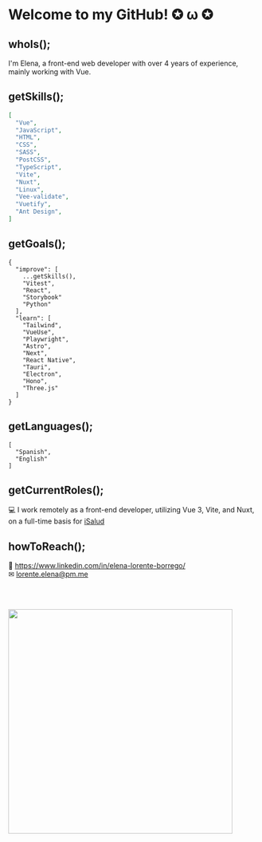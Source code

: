 # Welcome to my GitHub! ✪ ω ✪

## whoIs();

I'm Elena, a front-end web developer with over 4 years of experience, mainly working with Vue.

## getSkills();

```JSON
[
  "Vue",
  "JavaScript",
  "HTML",
  "CSS",
  "SASS",
  "PostCSS",
  "TypeScript",
  "Vite",
  "Nuxt",
  "Linux",
  "Vee-validate",
  "Vuetify",
  "Ant Design",
]
```

## getGoals();

```JS
{
  "improve": [
    ...getSkills(),
    "Vitest",
    "React",
    "Storybook"
    "Python"
  ],
  "learn": [
    "Tailwind",
    "VueUse",
    "Playwright",
    "Astro",
    "Next",
    "React Native",
    "Tauri",
    "Electron",
    "Hono",
    "Three.js"
  ]
}
```

## getLanguages();

```JS
[
  "Spanish",
  "English"
]
```

## getCurrentRoles();

💻 I work remotely as a front-end developer, utilizing Vue 3, Vite, and Nuxt, on a full-time basis for [iSalud](https://www.doctori.com/)  


## howToReach();

🔗 https://www.linkedin.com/in/elena-lorente-borrego/  
✉ lorente.elena@pm.me  
  
<br />
<br />

[<img src="https://raw.githubusercontent.com/cat-milk/Anime-Girls-Holding-Programming-Books/master/VueJS/Renge_Miyauchi_VueJS.png" height="450" />](https://github.com/cat-milk/Anime-Girls-Holding-Programming-Books)
